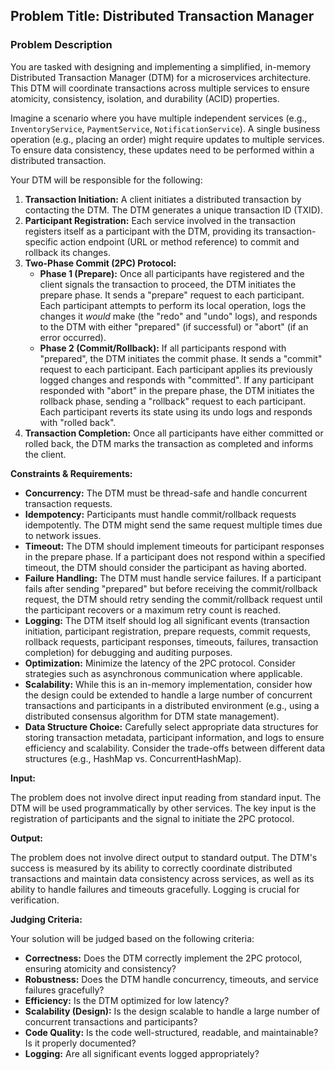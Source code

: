## Problem Title: Distributed Transaction Manager

### Problem Description

You are tasked with designing and implementing a simplified, in-memory Distributed Transaction Manager (DTM) for a microservices architecture. This DTM will coordinate transactions across multiple services to ensure atomicity, consistency, isolation, and durability (ACID) properties.

Imagine a scenario where you have multiple independent services (e.g., `InventoryService`, `PaymentService`, `NotificationService`). A single business operation (e.g., placing an order) might require updates to multiple services. To ensure data consistency, these updates need to be performed within a distributed transaction.

Your DTM will be responsible for the following:

1.  **Transaction Initiation:** A client initiates a distributed transaction by contacting the DTM. The DTM generates a unique transaction ID (TXID).
2.  **Participant Registration:** Each service involved in the transaction registers itself as a participant with the DTM, providing its transaction-specific action endpoint (URL or method reference) to commit and rollback its changes.
3.  **Two-Phase Commit (2PC) Protocol:**
    *   **Phase 1 (Prepare):** Once all participants have registered and the client signals the transaction to proceed, the DTM initiates the prepare phase. It sends a "prepare" request to each participant. Each participant attempts to perform its local operation, logs the changes it *would* make (the "redo" and "undo" logs), and responds to the DTM with either "prepared" (if successful) or "abort" (if an error occurred).
    *   **Phase 2 (Commit/Rollback):** If all participants respond with "prepared", the DTM initiates the commit phase. It sends a "commit" request to each participant. Each participant applies its previously logged changes and responds with "committed". If any participant responded with "abort" in the prepare phase, the DTM initiates the rollback phase, sending a "rollback" request to each participant. Each participant reverts its state using its undo logs and responds with "rolled back".
4.  **Transaction Completion:** Once all participants have either committed or rolled back, the DTM marks the transaction as completed and informs the client.

**Constraints & Requirements:**

*   **Concurrency:** The DTM must be thread-safe and handle concurrent transaction requests.
*   **Idempotency:**  Participants must handle commit/rollback requests idempotently.  The DTM might send the same request multiple times due to network issues.
*   **Timeout:**  The DTM should implement timeouts for participant responses in the prepare phase. If a participant does not respond within a specified timeout, the DTM should consider the participant as having aborted.
*   **Failure Handling:** The DTM must handle service failures. If a participant fails after sending "prepared" but before receiving the commit/rollback request, the DTM should retry sending the commit/rollback request until the participant recovers or a maximum retry count is reached.
*   **Logging:** The DTM itself should log all significant events (transaction initiation, participant registration, prepare requests, commit requests, rollback requests, participant responses, timeouts, failures, transaction completion) for debugging and auditing purposes.
*   **Optimization:** Minimize the latency of the 2PC protocol. Consider strategies such as asynchronous communication where applicable.
*   **Scalability:** While this is an in-memory implementation, consider how the design could be extended to handle a large number of concurrent transactions and participants in a distributed environment (e.g., using a distributed consensus algorithm for DTM state management).
*   **Data Structure Choice:** Carefully select appropriate data structures for storing transaction metadata, participant information, and logs to ensure efficiency and scalability. Consider the trade-offs between different data structures (e.g., HashMap vs. ConcurrentHashMap).

**Input:**

The problem does not involve direct input reading from standard input. The DTM will be used programmatically by other services. The key input is the registration of participants and the signal to initiate the 2PC protocol.

**Output:**

The problem does not involve direct output to standard output. The DTM's success is measured by its ability to correctly coordinate distributed transactions and maintain data consistency across services, as well as its ability to handle failures and timeouts gracefully. Logging is crucial for verification.

**Judging Criteria:**

Your solution will be judged based on the following criteria:

*   **Correctness:** Does the DTM correctly implement the 2PC protocol, ensuring atomicity and consistency?
*   **Robustness:** Does the DTM handle concurrency, timeouts, and service failures gracefully?
*   **Efficiency:** Is the DTM optimized for low latency?
*   **Scalability (Design):** Is the design scalable to handle a large number of concurrent transactions and participants?
*   **Code Quality:** Is the code well-structured, readable, and maintainable? Is it properly documented?
*   **Logging:** Are all significant events logged appropriately?
